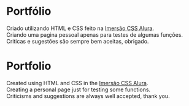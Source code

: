 # Portfólio
Criado utilizando HTML e CSS feito na [Imersão CSS Alura](https://www.alura.com.br/imersao-css).<br>
Criando uma pagina pessoal apenas para testes de algumas funções.<br>
Criticas e sugestões são sempre bem aceitas, obrigado.

# Portfolio

Created using HTML and CSS in the [Imersão CSS Alura](https://www.alura.com.br/imersao-css).<br>
Creating a personal page just for testing some functions.<br>
Criticisms and suggestions are always well accepted, thank you.
